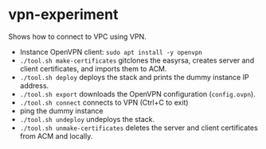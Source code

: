 # vpn-experiment

Shows how to connect to VPC using VPN. 

* Instance OpenVPN client: `sudo apt install -y openvpn`
* `./tool.sh make-certificates` gitclones the easyrsa, creates server and client certificates, and imports them to ACM.
* `./tool.sh deploy` deploys the stack and prints the dummy instance IP address.
* `./tool.sh export` downloads the OpenVPN configuration (`config.ovpn`).
* `./tool.sh connect` connects to VPN (Ctrl+C to exit)
* ping the dummy instance
* `./tool.sh undeploy` undeploys the stack.
* `./tool.sh unmake-certificates` deletes the server and client certificates from ACM and locally.

